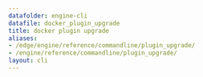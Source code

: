 ```yaml
---
datafolder: engine-cli
datafile: docker_plugin_upgrade
title: docker plugin upgrade
aliases:
- /edge/engine/reference/commandline/plugin_upgrade/
- /engine/reference/commandline/plugin_upgrade/
layout: cli
---
```


<!--
此页面是根据 Docker 源代码自动生成的。如果您想建议更改此处显示的文本，请在 GitHub 上的源代码仓库中打开一个工单或拉取请求：

https://github.com/docker/cli
-->
